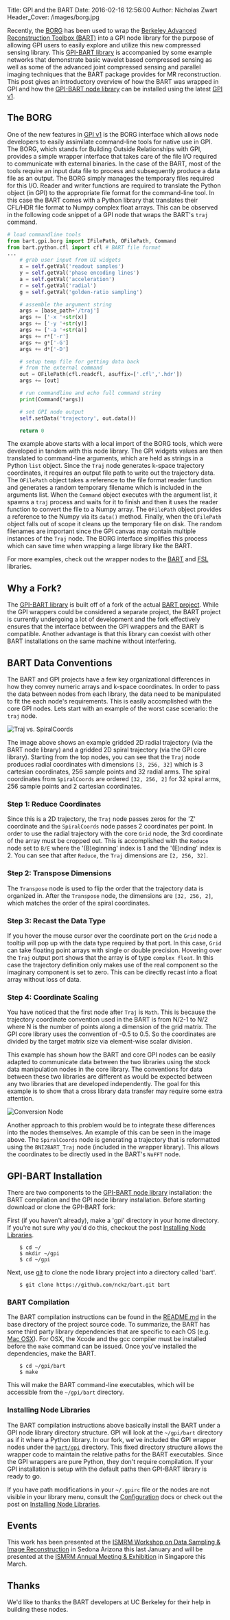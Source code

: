 Title: GPI and the BART
Date: 2016-02-16 12:56:00
Author: Nicholas Zwart
Header_Cover: /images/borg.jpg

Recently, the <a href="https://en.wikipedia.org/wiki/Borg_(Star_Trek)">BORG</a>
has been used to wrap the <a href="http://mrirecon.github.io/bart/"
target="_blank">Berkeley Advanced Reconstruction Toolbox (BART)</a> into a GPI
node library for the purpose of allowing GPI users to easily explore and
utilize this new compressed sensing library.  This <a
href="https://github.com/nckz/bart/blob/master/gpi/README.md"
target="_blank">GPI-BART library</a> is accompanied by some example networks
that demonstrate basic wavelet based compressed sensing as well as some of the
advanced joint compressed sensing and parallel imaging techniques that the BART
package provides for MR reconstruction.  This post gives an introductory
overview of how the BART was wrapped in GPI and how the <a
href="https://github.com/nckz/bart/blob/master/gpi/README.md"
target="_blank">GPI-BART node library</a> can be installed using the latest <a
href="http://dev.gpilab.com" target="_blank">GPI v1</a>.

## The BORG
One of the new features in <a href="/downloads" target="_blank">GPI
v1</a> is the BORG interface which allows node developers to easily assimilate
command-line tools for native use in GPI.  The BORG, which stands for Building
Outside Relationships with GPI, provides a simple wrapper interface that takes
care of the file I/O required to communicate with external binaries.  In the
case of the BART, most of the tools require an input data file to process and
subsequently produce a data file as an output.  The BORG simply manages the
temporary files required for this I/O.  Reader and writer functions are
required to translate the Python object (in GPI) to the appropriate file format
for the command-line tool.  In this case the BART comes with a Python library
that translates their CFL/HDR file format to Numpy complex float arrays.  This
can be observed in the following code snippet of a GPI node that wraps the
BART's `traj` command.

```python
# load commandline tools
from bart.gpi.borg import IFilePath, OFilePath, Command
from bart.python.cfl import cfl # BART file format
...
    # grab user input from UI widgets
    x = self.getVal('readout samples')
    y = self.getVal('phase encoding lines')
    a = self.getVal('acceleration')
    r = self.getVal('radial')
    g = self.getVal('golden-ratio sampling')

    # assemble the argument string
    args = [base_path+'/traj']
    args += ['-x '+str(x)]
    args += ['-y '+str(y)]
    args += ['-a '+str(a)]
    args += r*['-r']
    args += g*['-G']
    args += d*['-D']

    # setup temp file for getting data back
    # from the external command
    out = OFilePath(cfl.readcfl, asuffix=['.cfl','.hdr'])
    args += [out]

    # run commandline and echo full command string
    print(Command(*args))

    # set GPI node output
    self.setData('trajectory', out.data())

    return 0
```


The example above starts with a local import of the BORG tools, which were
developed in tandem with this node library.  The GPI widgets values are then
translated to command-line arguments, which are held as strings in a Python
`list` object.  Since the `Traj` node generates k-space trajectory coordinates,
it requires an output file path to write out the trajectory data.  The
`OFilePath` object takes a reference to the file format reader function and
generates a random temporary filename which is included in the arguments list.
When the `Command` object executes with the argument list, it spawns a `traj`
process and waits for it to finish and then it uses the reader function to
convert the file to a Numpy array.  The `OFilePath` object provides a reference
to the Numpy via its `data()` method.  Finally, when the `OFilePath` object
falls out of scope it cleans up the temporary file on disk.  The random
filenames are important since the GPI canvas may contain multiple instances of
the `Traj` node.  The BORG interface simplifies this process which can save
time when wrapping a large library like the BART.

For more examples, check out the wrapper nodes to the
[BART](https://github.com/nckz/bart/tree/master/gpi) and
[FSL](https://github.com/aganders3/gpi-neurotools/tree/master/FSL/GPI)
libraries.

## Why a Fork?
The <a href="https://github.com/nckz/bart/blob/master/gpi/README.md"
target="_blank">GPI-BART library</a> is built off of a fork of the actual <a
href="http://mrirecon.github.io/bart/" target="_blank">BART project</a>.  While
the GPI wrappers could be considered a separate project, the BART project is
currently undergoing a lot of development and the fork effectively ensures that
the interface between the GPI wrappers and the BART is compatible.  Another
advantage is that this library can coexist with other BART installations on the
same machine without interfering.

## BART Data Conventions
The BART and GPI projects have a few key organizational differences in how they
convey numeric arrays and k-space coordinates.  In order to pass the data
between nodes from each library, the data need to be manipulated to fit the
each node's requirements. This is easily accomplished with the core GPI nodes.
Lets start with an example of the worst case scenario: the `traj` node.

![Traj vs. SpiralCoords](http://gpilab.com/wp-content/uploads/2016/02/BARTDataConvention.png)

The image above shows an example gridded 2D radial trajectory (via the BART
node library) and a gridded 2D spiral trajectory (via the GPI core library).
Starting from the top nodes, you can see that the `Traj` node produces radial
coordinates with dimensions `[3, 256, 32]` which is 3 cartesian coordinates,
256 sample points and 32 radial arms.  The spiral coordinates from
`SpiralCoords` are ordered `[32, 256, 2]` for 32 spiral arms, 256 sample points
and 2 cartesian coordinates.

### Step 1: Reduce Coordinates
Since this is a 2D trajectory, the `Traj` node passes zeros for the 'Z'
coordinate and the `SpiralCoords` node passes 2 coordinates per point.  In
order to use the radial trajectory with the core `Grid` node, the 3rd
coordinate of the array must be cropped out.  This is accomplished with the
`Reduce` node set to `B/E` where the '(B)eginning' index is 1 and the
'(E)nding' index is 2.  You can see that after `Reduce`, the `Traj` dimensions
are `[2, 256, 32]`.

### Step 2: Transpose Dimensions
The `Transpose` node is used to flip the order that the trajectory data is
organized in. After the `Transpose` node, the dimensions are `[32, 256, 2]`,
which matches the order of the spiral coordinates.

### Step 3: Recast the Data Type
If you hover the mouse cursor over the coordinate port on the `Grid` node a
tooltip will pop up with the data type required by that port. In this case,
`Grid` can take floating point arrays with single or double precision.
Hovering over the `Traj` output port shows that the array is of type `complex
float`.  In this case the trajectory definition only makes use of the real
component so the imaginary component is set to zero.  This can be directly
recast into a float array without loss of data.

### Step 4: Coordinate Scaling
You have noticed that the first node after `Traj` is `Math`.  This is because
the trajectory coordinate convention used in the BART is from N/2-1 to N/2
where N is the number of points along a dimension of the grid matrix.  The GPI
core library uses the convention of -0.5 to 0.5.  So the coordinates are
divided by the target matrix size via element-wise scalar division.

This example has shown how the BART and core GPI nodes can be easily adapted to
communicate data between the two libraries using the stock data manipulation
nodes in the core library.  The conventions for data between these two
libraries are different as would be expected between any two libraries that are
developed independently.  The goal for this example is to show that a cross
library data transfer may require some extra attention.

![Conversion Node](http://gpilab.com/wp-content/uploads/2016/02/BARTDataConvention_BNI2BART.png)

Another approach to this problem would be to integrate these differences into
the nodes themselves.  An example of this can be seen in the image above.  The
`SpiralCoords` node is generating a trajectory that is reformatted using the
`BNI2BART_Traj` node (included in the wrapper library).  This allows the
coordinates to be directly used in the BART's `NuFFT` node.

## GPI-BART Installation
There are two components to the <a
href="https://github.com/nckz/bart/blob/master/gpi/README.md"
target="_blank">GPI-BART node library</a> installation: the BART compilation
and the GPI node library installation.  Before starting download or clone the
GPI-BART fork:

First (if you haven't already), make a 'gpi' directory in your home directory.
If you're not sure why you'd do this, checkout the post [Installing Node
Libraries](/2015/06/30/Installing-Node-Libraries).

```
    $ cd ~/
    $ mkdir ~/gpi
    $ cd ~/gpi
```

Next, use [git](https://git-scm.com/) to clone the node library project into a
directory called 'bart'.

```
    $ git clone https://github.com/nckz/bart.git bart
```

### BART Compilation
The BART compilation instructions can be found in the
[README.md](https://github.com/nckz/bart#22-downloading-and-compilation) in the
base directory of the project source code.  To summarize, the BART has some
third party library dependencies that are specific to each OS (e.g. [Mac
OSX](https://github.com/nckz/bart#212-mac-os-x)).  For OSX, the Xcode and the
gcc compiler must be installed before the `make` command can be issued.  Once
you've installed the dependencies, make the BART.

```
    $ cd ~/gpi/bart
    $ make
```

This will make the BART command-line executables, which will be accessible from
the `~/gpi/bart` directory.

### Installing Node Libraries
The BART compilation instructions above basically install the BART under a GPI
node library directory structure.  GPI will look at the `~/gpi/bart` directory
as if it where a Python library.  In our fork, we've included the GPI wrapper
nodes under the [`bart/gpi`](https://github.com/nckz/bart/tree/master/gpi)
directory. This fixed directory structure allows the wrapper code to maintain
the relative paths for the BART executables.  Since the GPI wrappers are pure
Python, they don't require compilation. If your GPI installation is setup with
the default paths then GPI-BART library is ready to go.

If you have path modifications in your `~/.gpirc` file or the nodes are not
visible in your library menu, consult the
[Configuration](http://docs.gpilab.com/en/develop/config.html) docs or check out the
post on [Installing Node
Libraries](/2015/06/30/Installing-Node-Libraries).

## Events
This work has been presented at the [ISMRM Workshop on Data Sampling & Image
Reconstruction](http://www.ismrm.org/workshops/Data16/) in Sedona Arizona this
last January and will be presented at the [ISMRM Annual Meeting &
Exhibition](http://www.ismrm.org/2016-annual-meeting-exhibition/) in Singapore
this March.

## Thanks
We'd like to thanks the BART developers at UC Berkeley for their help in
building these nodes.
